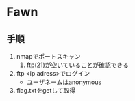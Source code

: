 # Fawn

## 手順

1. nmapでポートスキャン
   1. ftp(21)が空いていることが確認できる
1. ftp \<ip adress\>でログイン
   - ユーザネームはanonymous
1. flag.txtをgetして取得